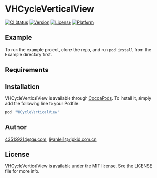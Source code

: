 # VHCycleVerticalView

[![CI Status](https://img.shields.io/travis/435129214@qq.com/VHCycleVerticalView.svg?style=flat)](https://travis-ci.org/435129214@qq.com/VHCycleVerticalView)
[![Version](https://img.shields.io/cocoapods/v/VHCycleVerticalView.svg?style=flat)](https://cocoapods.org/pods/VHCycleVerticalView)
[![License](https://img.shields.io/cocoapods/l/VHCycleVerticalView.svg?style=flat)](https://cocoapods.org/pods/VHCycleVerticalView)
[![Platform](https://img.shields.io/cocoapods/p/VHCycleVerticalView.svg?style=flat)](https://cocoapods.org/pods/VHCycleVerticalView)

## Example

To run the example project, clone the repo, and run `pod install` from the Example directory first.

## Requirements

## Installation

VHCycleVerticalView is available through [CocoaPods](https://cocoapods.org). To install
it, simply add the following line to your Podfile:

```ruby
pod 'VHCycleVerticalView'
```

## Author

435129214@qq.com, liyanlei1@vipkid.com.cn

## License

VHCycleVerticalView is available under the MIT license. See the LICENSE file for more info.
